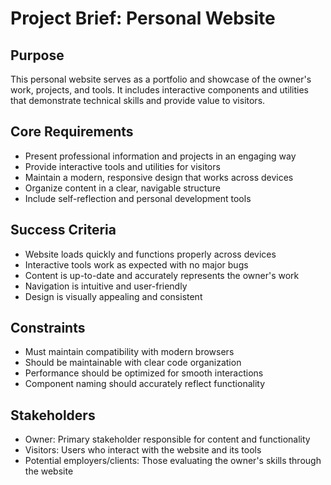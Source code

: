 # Project Brief: Personal Website

## Purpose

This personal website serves as a portfolio and showcase of the owner's work, projects, and tools. It includes interactive components and utilities that demonstrate technical skills and provide value to visitors.

## Core Requirements

- Present professional information and projects in an engaging way
- Provide interactive tools and utilities for visitors
- Maintain a modern, responsive design that works across devices
- Organize content in a clear, navigable structure
- Include self-reflection and personal development tools

## Success Criteria

- Website loads quickly and functions properly across devices
- Interactive tools work as expected with no major bugs
- Content is up-to-date and accurately represents the owner's work
- Navigation is intuitive and user-friendly
- Design is visually appealing and consistent

## Constraints

- Must maintain compatibility with modern browsers
- Should be maintainable with clear code organization
- Performance should be optimized for smooth interactions
- Component naming should accurately reflect functionality

## Stakeholders

- Owner: Primary stakeholder responsible for content and functionality
- Visitors: Users who interact with the website and its tools
- Potential employers/clients: Those evaluating the owner's skills through the website
